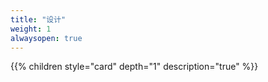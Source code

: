 ```yaml
---
title: "设计"
weight: 1
alwaysopen: true
---
```


{{% children style="card" depth="1"  description="true" %}}
